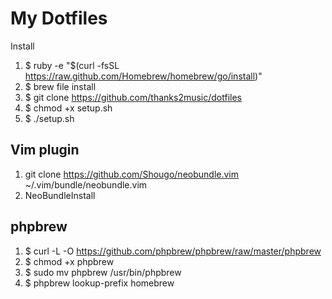 # My Dotfiles

Install

1. $ ruby -e "$(curl -fsSL https://raw.github.com/Homebrew/homebrew/go/install)"
2. $ brew file install
3. $ git clone https://github.com/thanks2music/dotfiles
4. $ chmod +x setup.sh
5. $ ./setup.sh

## Vim plugin

1. git clone https://github.com/Shougo/neobundle.vim ~/.vim/bundle/neobundle.vim
2. NeoBundleInstall

## phpbrew

1. $ curl -L -O https://github.com/phpbrew/phpbrew/raw/master/phpbrew
2. $ chmod +x phpbrew
3. $ sudo mv phpbrew /usr/bin/phpbrew
4. $ phpbrew lookup-prefix homebrew

